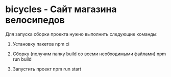 # bicycles -  Сайт магазина велосипедов

Для запуска сборки проекта нужно выполнить следующие команды:

1) Установку пакетов
npm ci

2) Сборку (получим папку build со всеми необходимыми файлами)
npm run build

3) Запустить проект
npm run start
